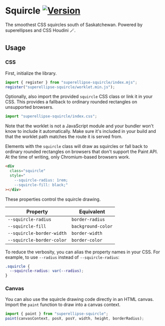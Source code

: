 # Squircle [![Version](https://img.shields.io/npm/v/superellipse-squircle)](https://www.npmjs.com/package/superellipse-squircle)

The smoothest CSS squircles south of Saskatchewan.
Powered by superellipses and CSS Houdini 🪄.

## Usage

### CSS

First, initialize the library.

```js
import { register } from "superellipse-squircle/index.mjs";
register("superellipse-squircle/worklet.min.js");
```

Optionally, also import the provided `squircle` CSS class or link it in your
CSS. This provides a fallback to ordinary rounded rectangles on unsupported
browsers.

```jsx
import "superellipse-squircle/index.css";
```

Note that the worklet is not a JavaScript module and your bundler won't know to
include it automatically. Make sure it's included in your build and that the
worklet path matches the route it is served from.

Elements with the `squircle` class will draw as squircles or fall back to
ordinary rounded rectangles on browsers that don't support the Paint API. At
the time of writing, only Chromium-based browsers work.

```html
<div
  class="squircle"
  style="
    --squircle-radius: 1rem;
    --squircle-fill: black;"
></div>
```

These properties control the squircle drawing.

| Property                  | Equivalent         |
| ------------------------- | ------------------ |
| `--squircle-radius`       | `border-radius`    |
| `--squircle-fill`         | `background-color` |
| `--squircle-border-width` | `border-width`     |
| `--squircle-border-color` | `border-color`     |

To reduce the verbosity, you can alias the property names in your CSS. For
example, to use `--radius` instead of `--squircle-radius`:

```css
.squircle {
  --squircle-radius: var(--radius);
}
```

### Canvas

You can also use the squircle drawing code directly in an HTML canvas. Import
the `paint` function to draw into a canvas context.

```js
import { paint } from "superellipse-squircle";
paint(canvasContext, posX, posY, width, height, borderRadius);
```
